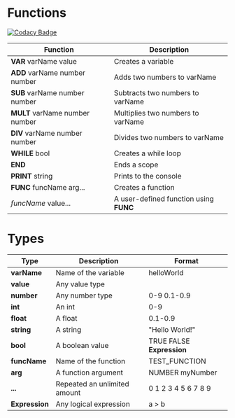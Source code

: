 ﻿# Functions

[![Codacy Badge](https://api.codacy.com/project/badge/Grade/cc86172c48794d1591a9c3630ad30f5a)](https://app.codacy.com/gh/bjr29/y_cpp?utm_source=github.com&utm_medium=referral&utm_content=bjr29/y_cpp&utm_campaign=Badge_Grade)

| Function                       | Description                            |
|--------------------------------|----------------------------------------|
| **VAR** varName value          | Creates a variable                     |
| **ADD** varName number number  | Adds two numbers to varName            |
| **SUB** varName number number  | Subtracts two numbers to varName       |
| **MULT** varName number number | Multiplies two numbers to varName      |
| **DIV** varName number number  | Divides two numbers to varName         |
| **WHILE** bool                 | Creates a while loop                   |
| **END**                        | Ends a scope                           |
| **PRINT** string               | Prints to the console                  |
| **FUNC** funcName arg...       | Creates a function                     |
| *funcName* value...            | A user-defined function using **FUNC** |

# Types
| Type           | Description                  | Format                    |
|----------------|------------------------------|---------------------------|
| **varName**    | Name of the variable         | helloWorld                |
| **value**      | Any value type               |                           |
| **number**     | Any number type              | 0-9 0.1-0.9               |
| **int**        | An int                       | 0-9                       |
| **float**      | A float                      | 0.1-0.9                   |
| **string**     | A string                     | "Hello World!"            |
| **bool**       | A boolean value              | TRUE FALSE **Expression** |
| **funcName**   | Name of the function         | TEST_FUNCTION             |
| **arg**        | A function argument          | NUMBER myNumber           |
| **...**        | Repeated an unlimited amount | 0 1 2 3 4 5 6 7 8 9       |
| **Expression** | Any logical expression       | a > b                     |
